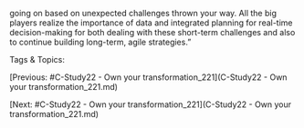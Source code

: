 going on based on unexpected challenges thrown your 
way. All the big players realize the importance of data 
and integrated planning for real-time decision-making 
for both dealing with these short-term challenges and 
also to continue building long-term, agile strategies.”

   Tags & Topics:
   

[Previous: #C-Study22 - Own your transformation_221](C-Study22 - Own your transformation_221.md)

[Next: #C-Study22 - Own your transformation_221](C-Study22 - Own your transformation_221.md)